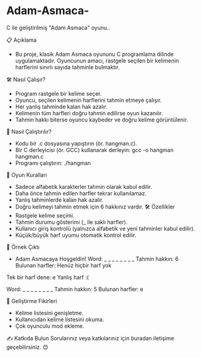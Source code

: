 # Adam-Asmaca-
C ile geliştirilmiş "Adam Asmaca" oyunu..

📋 Açıklama
* Bu proje, klasik Adam Asmaca oyununu C programlama dilinde uygulamaktadır. Oyuncunun amacı, rastgele seçilen bir kelimenin harflerini sınırlı sayıda tahminle bulmaktır.


🛠️ Nasıl Çalışır?
- Program rastgele bir kelime seçer.
- Oyuncu, seçilen kelimenin harflerini tahmin etmeye çalışır.
- Her yanlış tahminde kalan hak azalır.
- Kelimenin tüm harfleri doğru tahmin edilirse oyun kazanılır.
- Tahmin hakkı biterse oyuncu kaybeder ve doğru kelime görüntülenir.


🚀 Nasıl Çalıştırılır?
- Kodu bir .c dosyasına yapıştırın (ör. hangman.c).
- Bir C derleyicisi (ör. GCC) kullanarak derleyin: gcc -o hangman hangman.c 
- Programı çalıştırın: ./hangman


📌 Oyun Kuralları
- Sadece alfabetik karakterler tahmin olarak kabul edilir.
- Daha önce tahmin edilen harfler tekrar kullanılamaz.
- Yanlış tahminlerde kalan hak azalır.
- Doğru kelimeyi tahmin etmek için 6 hakkınız vardır.
🛠️ Özellikler
- Rastgele kelime seçimi.
- Tahmin durumu gösterimi (_ ile saklı harfler).
- Kullanıcı giriş kontrolü (yalnızca alfabetik ve yeni tahminler kabul edilir).
- Küçük/büyük harf uyumu otomatik kontrol edilir.


💫 Örnek Çıktı
- Adam Asmacaya Hoşgeldin!
Word: _ _ _ _ _ _ _ _
Tahmin hakkın: 6
Bulunan harfler: Henüz hiçbir harf yok

Tek bir harf dene: e
Yanlış harf :(

Word: _ _ _ _ _ _ _ _
Tahmin hakkın: 5
Bulunan harfler: e

🎯 Geliştirme Fikirleri
- Kelime listesini genişletme.
- Kullanıcıdan kelime listesini okuma.
- Çok oyunculu mod ekleme.

✍️ Katkıda Bulun
Sorularınız veya katkılarınız için buradan iletişime geçebilirsiniz. 😊






